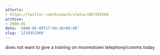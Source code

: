 ```yaml
---
alturls:
- https://twitter.com/bismark/status/807391504
archive:
- 2008-05
date: '2008-05-09T17:09:26+00:00'
slug: '1210352966'
---
```


does not want to give a training on moorestown telephony/comms today

